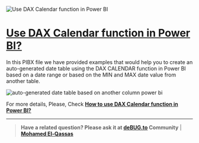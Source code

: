 ![Use DAX Calendar function in Power BI](https://user-images.githubusercontent.com/49816567/158956843-54482d9a-9f10-4400-849f-3b3dc0485c60.png)

# [Use DAX Calendar function in Power BI?](https://devoworx.net/calendar-function-in-power-bi/)

In this PIBX file we have provided examples that would help you to create an auto-generated date table using the DAX CALENDAR function in Power BI based on a date range or based on the MIN and MAX date value from another table.

![auto-generated date table based on another column power bi](https://user-images.githubusercontent.com/49816567/158957170-5faac000-e5fb-4774-8726-630feeb8c0ee.png)


  
For more details, Please, Check **[How to use DAX Calendar function in Power BI?](https://devoworx.net/calendar-function-in-power-bi/)**


--------------
> **Have a related question? Please ask it at [deBUG.to](https://deBUG.to) Community** | **[Mohamed El-Qassas](https://devoworx.com)**
